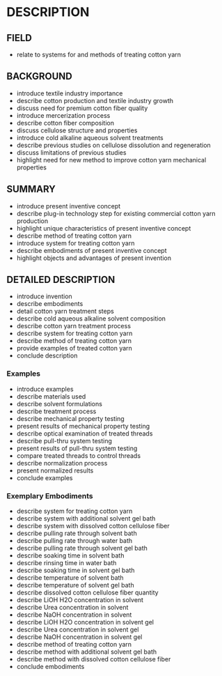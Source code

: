 # DESCRIPTION

## FIELD

- relate to systems for and methods of treating cotton yarn

## BACKGROUND

- introduce textile industry importance
- describe cotton production and textile industry growth
- discuss need for premium cotton fiber quality
- introduce mercerization process
- describe cotton fiber composition
- discuss cellulose structure and properties
- introduce cold alkaline aqueous solvent treatments
- describe previous studies on cellulose dissolution and regeneration
- discuss limitations of previous studies
- highlight need for new method to improve cotton yarn mechanical properties

## SUMMARY

- introduce present inventive concept
- describe plug-in technology step for existing commercial cotton yarn production
- highlight unique characteristics of present inventive concept
- describe method of treating cotton yarn
- introduce system for treating cotton yarn
- describe embodiments of present inventive concept
- highlight objects and advantages of present invention

## DETAILED DESCRIPTION

- introduce invention
- describe embodiments
- detail cotton yarn treatment steps
- describe cold aqueous alkaline solvent composition
- describe cotton yarn treatment process
- describe system for treating cotton yarn
- describe method of treating cotton yarn
- provide examples of treated cotton yarn
- conclude description

### Examples

- introduce examples
- describe materials used
- describe solvent formulations
- describe treatment process
- describe mechanical property testing
- present results of mechanical property testing
- describe optical examination of treated threads
- describe pull-thru system testing
- present results of pull-thru system testing
- compare treated threads to control threads
- describe normalization process
- present normalized results
- conclude examples

### Exemplary Embodiments

- describe system for treating cotton yarn
- describe system with additional solvent gel bath
- describe system with dissolved cotton cellulose fiber
- describe pulling rate through solvent bath
- describe pulling rate through water bath
- describe pulling rate through solvent gel bath
- describe soaking time in solvent bath
- describe rinsing time in water bath
- describe soaking time in solvent gel bath
- describe temperature of solvent bath
- describe temperature of solvent gel bath
- describe dissolved cotton cellulose fiber quantity
- describe LiOH H2O concentration in solvent
- describe Urea concentration in solvent
- describe NaOH concentration in solvent
- describe LiOH H2O concentration in solvent gel
- describe Urea concentration in solvent gel
- describe NaOH concentration in solvent gel
- describe method of treating cotton yarn
- describe method with additional solvent gel bath
- describe method with dissolved cotton cellulose fiber
- conclude embodiments

